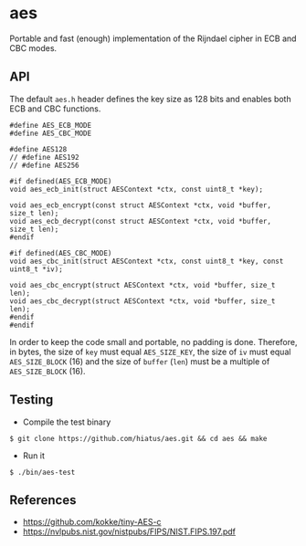 aes
===
Portable and fast (enough) implementation of the Rijndael cipher in ECB and CBC modes.

API
---
The default `aes.h` header defines the key size as 128 bits and enables both ECB and CBC functions.

```
#define AES_ECB_MODE
#define AES_CBC_MODE

#define AES128
// #define AES192
// #define AES256

#if defined(AES_ECB_MODE)
void aes_ecb_init(struct AESContext *ctx, const uint8_t *key);

void aes_ecb_encrypt(const struct AESContext *ctx, void *buffer, size_t len);
void aes_ecb_decrypt(const struct AESContext *ctx, void *buffer, size_t len);
#endif

#if defined(AES_CBC_MODE)
void aes_cbc_init(struct AESContext *ctx, const uint8_t *key, const uint8_t *iv);

void aes_cbc_encrypt(struct AESContext *ctx, void *buffer, size_t len);
void aes_cbc_decrypt(struct AESContext *ctx, void *buffer, size_t len);
#endif
#endif
```

In order to keep the code small and portable, no padding is done. Therefore, in bytes, the size of `key` must equal `AES_SIZE_KEY`, the size of `iv` must equal `AES_SIZE_BLOCK` (16) and the size of `buffer` (`len`) must be a multiple of `AES_SIZE_BLOCK` (16).

Testing
-------
- Compile the test binary
```
$ git clone https://github.com/hiatus/aes.git && cd aes && make
```

- Run it
```
$ ./bin/aes-test
```

References
---------
- https://github.com/kokke/tiny-AES-c
- https://nvlpubs.nist.gov/nistpubs/FIPS/NIST.FIPS.197.pdf
